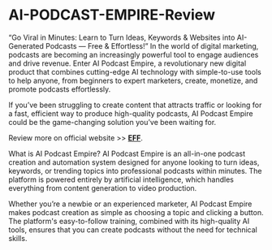 # AI-PODCAST-EMPIRE-Review
“Go Viral in Minutes: Learn to Turn Ideas, Keywords   &amp; Websites into AI-Generated  Podcasts — Free &amp; Effortless!”
In the world of digital marketing, podcasts are becoming an increasingly powerful tool to engage audiences and drive revenue. Enter AI Podcast Empire, a revolutionary new digital product that combines cutting-edge AI technology with simple-to-use tools to help anyone, from beginners to expert marketers, create, monetize, and promote podcasts effortlessly.

If you’ve been struggling to create content that attracts traffic or looking for a fast, efficient way to produce high-quality podcasts, AI Podcast Empire could be the game-changing solution you’ve been waiting for.


Review more on official website >>  **[EFF](https://aidigireview.com/ai-podcast-empire-review/)**.

What is AI Podcast Empire?
AI Podcast Empire is an all-in-one podcast creation and automation system designed for anyone looking to turn ideas, keywords, or trending topics into professional podcasts within minutes. The platform is powered entirely by artificial intelligence, which handles everything from content generation to video production.

Whether you’re a newbie or an experienced marketer, AI Podcast Empire makes podcast creation as simple as choosing a topic and clicking a button. The platform's easy-to-follow training, combined with its high-quality AI tools, ensures that you can create podcasts without the need for technical skills.

